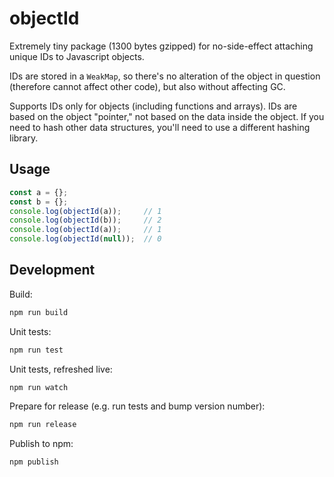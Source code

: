# objectId

Extremely tiny package (1300 bytes gzipped) for no-side-effect attaching unique IDs to Javascript objects.

IDs are stored in a `WeakMap`, so there's no alteration of the object in question (therefore cannot affect
other code), but also without affecting GC.

Supports IDs only for objects (including functions and arrays). IDs are based on the object "pointer," not based on the data inside the object. If you need to hash other data structures, you'll need to use a different hashing library.

## Usage

```js
const a = {};
const b = {};
console.log(objectId(a));     // 1
console.log(objectId(b));     // 2
console.log(objectId(a));     // 1
console.log(objectId(null));  // 0
```

## Development

Build:

```bash
npm run build
```

Unit tests:

```bash
npm run test
```

Unit tests, refreshed live:

```bash
npm run watch
```

Prepare for release (e.g. run tests and bump version number):

```bash
npm run release
```

Publish to npm:

```bash
npm publish
```
